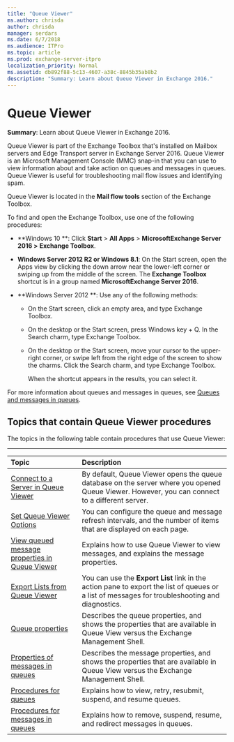 ```yaml
---
title: "Queue Viewer"
ms.author: chrisda
author: chrisda
manager: serdars
ms.date: 6/7/2018
ms.audience: ITPro
ms.topic: article
ms.prod: exchange-server-itpro
localization_priority: Normal
ms.assetid: db892f88-5c13-4607-a38c-8845b35ab8b2
description: "Summary: Learn about Queue Viewer in Exchange 2016."
---
```


# Queue Viewer

 **Summary**: Learn about Queue Viewer in Exchange 2016.
  
Queue Viewer is part of the Exchange Toolbox that's installed on Mailbox servers and Edge Transport server in Exchange Server 2016. Queue Viewer is an Microsoft Management Console (MMC) snap-in that you can use to view information about and take action on queues and messages in queues. Queue Viewer is useful for troubleshooting mail flow issues and identifying spam.
  
Queue Viewer is located in the **Mail flow tools** section of the Exchange Toolbox.
  
To find and open the Exchange Toolbox, use one of the following procedures:
  
- **Windows 10 **: Click **Start** \> **All Apps** \> **MicrosoftExchange Server 2016 \>** **Exchange Toolbox**.
    
- **Windows Server 2012 R2 or Windows 8.1**: On the Start screen, open the Apps view by clicking the down arrow near the lower-left corner or swiping up from the middle of the screen. The **Exchange Toolbox** shortcut is in a group named **MicrosoftExchange Server 2016**.
    
- **Windows Server 2012 **: Use any of the following methods: 
    
  - On the Start screen, click an empty area, and type Exchange Toolbox.
    
  - On the desktop or the Start screen, press Windows key + Q. In the Search charm, type Exchange Toolbox.
    
  - On the desktop or the Start screen, move your cursor to the upper-right corner, or swipe left from the right edge of the screen to show the charms. Click the Search charm, and type Exchange Toolbox.
    
    When the shortcut appears in the results, you can select it.
    
For more information about queues and messages in queues, see [Queues and messages in queues](queues.md).
  
## Topics that contain Queue Viewer procedures

The topics in the following table contain procedures that use Queue Viewer:
  
****

|**Topic**|**Description**|
|:-----|:-----|
|[Connect to a Server in Queue Viewer](http://technet.microsoft.com/library/6c1ad574-9ab5-4dcc-9398-ec10eca4fd11.aspx) <br/> | By default, Queue Viewer opens the queue database on the server where you opened Queue Viewer. However, you can connect to a different server.  <br/> |
|[Set Queue Viewer Options](http://technet.microsoft.com/library/03a9134c-0714-4c13-b286-92bccc7ec05e.aspx) <br/> |You can configure the queue and message refresh intervals, and the number of items that are displayed on each page.  <br/> |
|[View queued message properties in Queue Viewer](queued-message-properties.md) <br/> |Explains how to use Queue Viewer to view messages, and explains the message properties.  <br/> |
|[Export Lists from Queue Viewer](http://technet.microsoft.com/library/dcb829cd-0ffd-4ea9-ac3e-eaac5a8d1194.aspx) <br/> |You can use the **Export List** link in the action pane to export the list of queues or a list of messages for troubleshooting and diagnostics.  <br/> |
|[Queue properties](queue-properties.md) <br/> |Describes the queue properties, and shows the properties that are available in Queue View versus the Exchange Management Shell.  <br/> |
|[Properties of messages in queues](message-properties.md) <br/> |Describes the message properties, and shows the properties that are available in Queue View versus the Exchange Management Shell.  <br/> |
|[Procedures for queues](queue-procedures.md) <br/> |Explains how to view, retry, resubmit, suspend, and resume queues.  <br/> |
|[Procedures for messages in queues](message-procedures.md) <br/> |Explains how to remove, suspend, resume, and redirect messages in queues.  <br/> |
   

